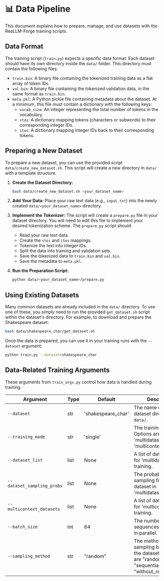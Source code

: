# 📊 Data Pipeline

This document explains how to prepare, manage, and use datasets with the ReaLLM-Forge training scripts.

## Data Format

The training script (`train.py`) expects a specific data format. Each dataset should have its own directory inside the `data/` folder. This directory must contain the following files:

-   `train.bin`: A binary file containing the tokenized training data as a flat array of token IDs.
-   `val.bin`: A binary file containing the tokenized validation data, in the same format as `train.bin`.
-   `meta.pkl`: A Python pickle file containing metadata about the dataset. At a minimum, this file must contain a dictionary with the following keys:
    -   `vocab_size`: An integer representing the total number of tokens in the vocabulary.
    -   `stoi`: A dictionary mapping tokens (characters or subwords) to their corresponding integer IDs.
    -   `itos`: A dictionary mapping integer IDs back to their corresponding tokens.

## Preparing a New Dataset

To prepare a new dataset, you can use the provided script `data/create_new_dataset.sh`. This script will create a new directory in `data/` with a template structure.

1.  **Create the Dataset Directory:**
    ```bash
    bash data/create_new_dataset.sh <your_dataset_name>
    ```

2.  **Add Your Data:** Place your raw text data (e.g., `input.txt`) into the newly created `data/<your_dataset_name>` directory.

3.  **Implement the Tokenizer:** The script will create a `prepare.py` file in your dataset directory. You will need to edit this file to implement your desired tokenization scheme. The `prepare.py` script should:
    -   Read your raw text data.
    -   Create the `stoi` and `itos` mappings.
    -   Tokenize the text into integer IDs.
    -   Split the data into training and validation sets.
    -   Save the tokenized data to `train.bin` and `val.bin`.
    -   Save the metadata to `meta.pkl`.

4.  **Run the Preparation Script:**
    ```bash
    python data/<your_dataset_name>/prepare.py
    ```

## Using Existing Datasets

Many common datasets are already included in the `data/` directory. To use one of these, you simply need to run the provided `get_dataset.sh` script within the dataset's directory. For example, to download and prepare the Shakespeare dataset:

```bash
bash data/shakespeare_char/get_dataset.sh
```

Once the data is prepared, you can use it in your training runs with the `--dataset` argument:

```bash
python train.py --dataset=shakespeare_char
```

## Data-Related Training Arguments

These arguments from `train_args.py` control how data is handled during training.

| Argument | Type | Default | Description |
|---|---|---|---|
| `--dataset` | str | 'shakespeare_char' | The name of the dataset directory in `data/`. |
| `--training_mode` | str | 'single' | The training mode. Options are 'single', 'multidataset', and 'multicontext'. |
| `--dataset_list` | list | None | A list of datasets to use for 'multidataset' training. |
| `--dataset_sampling_probs` | list | None | The probabilities for sampling from each dataset in 'multidataset' mode. |
| `--multicontext_datasets` | list | None | A list of datasets to use for 'multicontext' training. |
| `--batch_size` | int | 64 | The number of sequences to process in parallel. |
| `--sampling_method` | str | "random" | The method for sampling batches from the dataset. Options are "random", "sequential", and "without_replacement". |
